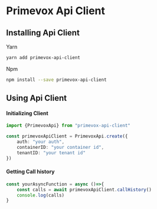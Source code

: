 # Primevox Api Client
## Installing Api Client
Yarn
```bash
yarn add primevox-api-client
```

Npm
```bash
npm install --save primevox-api-client
```

## Using Api Client
#### Initializing Client
```typescript
import {PrimevoxApi} from "primevox-api-client"

const primevoxApiClient = PrimevoxApi.create({
    auth: "your auth",
    containerID: "your container id",
    tenantID: "your tenant id"
})
```

#### Getting Call history
```typescript
const yourAsyncFunction = async ()=>{
    const calls = await primevoxApiClient.callHistory()
    console.log(calls)
}
```

